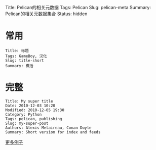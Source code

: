 Title: Pelican的相关元数据
Tags: Pelican
Slug: pelican-meta
Summary: Pelican的相关元数据集合
Status: hidden

# 常用

```
Title: 标题
Tags: GameBoy, 汉化
Slug: title-short
Summary: 概括
```

# 完整

```
Title: My super title
Date: 2010-12-03 10:20
Modified: 2010-12-05 19:30
Category: Python
Tags: pelican, publishing
Slug: my-super-post
Authors: Alexis Metaireau, Conan Doyle
Summary: Short version for index and feeds
```

[更多例子](https://docs.getpelican.com/en/stable/content.html)
